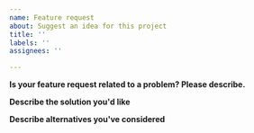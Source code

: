 ```yaml
---
name: Feature request
about: Suggest an idea for this project
title: ''
labels: ''
assignees: ''

---
```


**Is your feature request related to a problem? Please describe.**


**Describe the solution you'd like**


**Describe alternatives you've considered**
